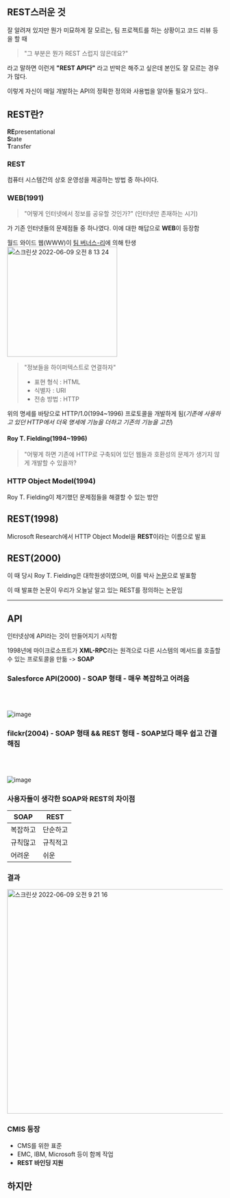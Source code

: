 ## REST스러운 것
잘 알려져 있지만 뭔가 미묘하게 잘 모르는, 팀 프로젝트를 하는 상황이고 코드 리뷰 등을 할 때 
> "그 부분은 뭔가 REST 스럽지 않은데요?"

라고 말하면 이런게 **"REST API다"** 라고 반박은 해주고 싶은데 본인도 잘 모르는 경우가 많다.

이렇게 자신이 매일 개발하는 API의 정확한 정의와 사용법을 알아둘 필요가 있다..


## REST란?
**RE**presentational <br/>
**S**tate<br/>
**T**ransfer<br/>

### REST
컴퓨터 시스템간의 상호 운영성을 제공하는 방법 중 하나이다.

### WEB(1991)
> "어떻게 인터넷에서 정보를 공유할 것인가?" (인터넷만 존재하는 시기)

가 기존 인터넷들의 문제점들 중 하나였다. 이에 대한 해답으로 **WEB**이 등장함

월드 와이드 웹(WWW)이 [팀 버너스-리](https://ko.wikipedia.org/wiki/%ED%8C%80_%EB%B2%84%EB%84%88%EC%8A%A4%EB%A6%AC?tableofcontents=1)에 의해 탄생
<br/>
<img width="257" alt="스크린샷 2022-06-09 오전 8 13 24" src="https://user-images.githubusercontent.com/94087228/172732741-215f926f-8639-4da7-97d4-69b78a3c786b.png">

> "정보들을 하이퍼텍스트로 연결하자"
> * 표현 형식 : HTML
> * 식별자 : URI
> * 전송 방법 : HTTP

위의 명세를 바탕으로 HTTP/1.0(1994~1996) 프로토콜을 개발하게 됨(_기존에 사용하고 있던 HTTP에서 더욱 명세에 기능을 더하고 기존의 기능을 고친_)

#### Roy T. Fielding(1994~1996)
> "어떻게 하면 기존에 HTTP로 구축되어 있던 웹들과 호환성의 문제가 생기지 않게 개발할 수 있을까?

### HTTP Object Model(1994)
Roy T. Fielding이 제기했던 문제점들을 해결할 수 있는 방안

## REST(1998)
Microsoft Research에서 HTTP Object Model을 **REST**이라는 이름으로 발표

## REST(2000)
이 때 당시 Roy T. Fielding은 대학원생이였으며, 이를 박사 [논문](https://www.ics.uci.edu/~fielding/pubs/dissertation/top.htm)으로 발표함

이 때 발표한 논문이 우리가 오늘날 알고 있는 REST를 정의하는 논문임

***

## API
인터넷상에 API라는 것이 만들어지기 시작함

1998년에 마이크로소프트가 **XML-RPC**라는 원격으로 다른 시스템의 메서드를 호출할 수 있는 프로토콜을 만듦 -> **SOAP**

### Salesforce API(2000) - **SOAP 형태** - 매우 복잡하고 어려움
<br/>
<br/>

![image](https://user-images.githubusercontent.com/94087228/172734847-e46bed92-c7d8-4445-862f-39b996360712.png)

### filckr(2004) - **SOAP 형태 && REST 형태** - SOAP보다 매우 쉽고 간결해짐
<br/>
<br/>

![image](https://user-images.githubusercontent.com/94087228/172738444-9e3e7e87-d255-4846-b686-ff02bc1a2a10.png)

### 사용자들이 생각한 SOAP와 REST의 차이점
|SOAP|REST|
|------|---
|복잡하고|단순하고|
|규칙많고|규칙적고|
|어려운|쉬운|

### 결과
<img width="524" alt="스크린샷 2022-06-09 오전 9 21 16" src="https://user-images.githubusercontent.com/94087228/172738712-f40aecfb-ee74-43a3-ac9f-2ba76355520e.png">

### CMIS 등장
* CMS를 위한 표준
* EMC, IBM, Microsoft 등이 함께 작업
* **REST 바인딩 지원**

<h2>하지만</h2>
